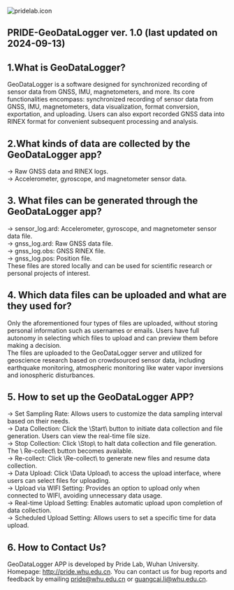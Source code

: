 ![pridelab.icon](https://github.com/PrideLab/PRIDE-GeoDataLogger/blob/main/PRIDE.png)
## PRIDE-GeoDataLogger ver. 1.0 (last updated on 2024-09-13)
## 1.What is GeoDataLogger?
  GeoDataLogger is a software designed for synchronized recording of sensor data from GNSS, IMU, magnetometers, and more. Its core functionalities encompass: synchronized recording of sensor data from GNSS, IMU, magnetometers, data visualization, format conversion, exportation, and uploading. Users can also export recorded GNSS data into RINEX format for convenient subsequent processing and analysis.
## 2.What kinds of data are collected by the GeoDataLogger app?     
  -> Raw GNSS data and RINEX logs.   
  -> Accelerometer, gyroscope, and magnetometer sensor data.
## 3. What files can be generated through the GeoDataLogger app?     
  -> sensor_log.ard: Accelerometer, gyroscope, and magnetometer sensor data file.   
  -> gnss_log.ard: Raw GNSS data file.   
  -> gnss_log.obs: GNSS RINEX file.   
  -> gnss_log.pos: Position file.   
  These files are stored locally and can be used for scientific research or personal projects of interest.   
## 4. Which data files can be uploaded and what are they used for?     
  Only the aforementioned four types of files are uploaded, without storing personal information such as usernames or emails. Users have full autonomy in selecting which files to upload and can preview them before making a decision.    
  The files are uploaded to the GeoDataLogger server and utilized for geoscience research based on crowdsourced sensor data, including earthquake monitoring, atmospheric monitoring like water vapor inversions and ionospheric disturbances.   
## 5. How to set up the GeoDataLogger APP?     
  -> Set Sampling Rate: Allows users to customize the data sampling interval based on their needs.   
  -> Data Collection: Click the \Start\  button to initiate data collection and file generation. Users can view the real-time file size.   
  -> Stop Collection: Click \Stop\  to halt data collection and file generation. The \ Re-collect\  button becomes available.   
  -> Re-collect: Click \Re-collect\  to generate new files and resume data collection.   
  -> Data Upload: Click \Data Upload\  to access the upload interface, where users can select files for uploading.   
  -> Upload via WIFI Setting: Provides an option to upload only when connected to WIFI, avoiding unnecessary data usage.   
  -> Real-time Upload Setting: Enables automatic upload upon completion of data collection.   
  -> Scheduled Upload Setting: Allows users to set a specific time for data upload.   
## 6. How to Contact Us?     
  GeoDataLogger APP is developed by Pride Lab, Wuhan University. Homepage: <http://pride.whu.edu.cn>. You can contact us for bug reports and feedback by emailing <pride@whu.edu.cn> or <guangcai.li@whu.edu.cn>.
          
